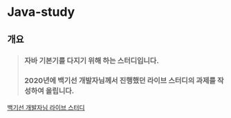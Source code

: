 # Java-study

## 개요
> ### 자바 기본기를 다지기 위해 하는 스터디입니다.
>
> ### 2020년에 백기선 개발자님께서 진행했던 라이브 스터디의 과제를 작성하여 올립니다.
> 

[백기선 개발자님 라이브 스터디](https://github.com/whiteship/live-study?tab=readme-ov-file)